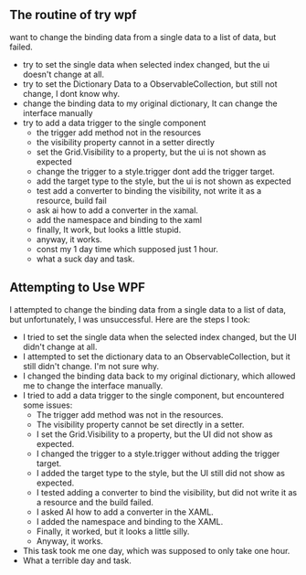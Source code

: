 ## The routine of try wpf
want to change the binding data from a single data to a list of data, but failed.
- try to set the single data when selected index changed, but the ui doesn't change at all.
- try to set the Dictionary Data to a ObservableCollection, but still not change, I dont know why.
- change the binding data to my original dictionary, It can change the interface manually
- try to add a data trigger to the single component
    - the trigger add method not in the resources
    - the visibility property cannot in a setter directly
    - set the Grid.Visibility to a property, but the ui is not shown as expected
    - change the trigger to a style.trigger dont add the trigger target.
    - add the target type to the style, but the ui is not shown as expected
    - test add a converter to binding the visibility, not write it as a resource, build fail
    - ask ai how to add a converter in the xamal.
    - add the namespace and binding to the xaml
    - finally, It work, but looks a little stupid.
    - anyway, it works.
    - const my 1 day time which supposed just 1 hour.
    - what a suck day and task.

## Attempting to Use WPF

I attempted to change the binding data from a single data to a list of data, but unfortunately, I was unsuccessful. Here are the steps I took:

- I tried to set the single data when the selected index changed, but the UI didn't change at all.
- I attempted to set the dictionary data to an ObservableCollection, but it still didn't change. I'm not sure why.
- I changed the binding data back to my original dictionary, which allowed me to change the interface manually.
- I tried to add a data trigger to the single component, but encountered some issues:
    - The trigger add method was not in the resources.
    - The visibility property cannot be set directly in a setter.
    - I set the Grid.Visibility to a property, but the UI did not show as expected.
    - I changed the trigger to a style.trigger without adding the trigger target.
    - I added the target type to the style, but the UI still did not show as expected.
    - I tested adding a converter to bind the visibility, but did not write it as a resource and the build failed.
    - I asked AI how to add a converter in the XAML.
    - I added the namespace and binding to the XAML.
    - Finally, it worked, but it looks a little silly.
    - Anyway, it works.
- This task took me one day, which was supposed to only take one hour.
- What a terrible day and task.
